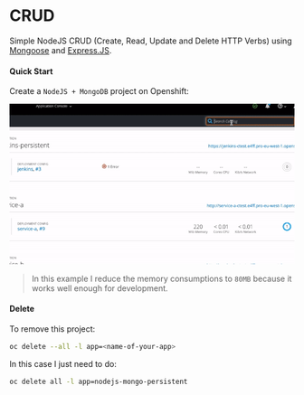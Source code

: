 # CRUD

Simple NodeJS CRUD (Create, Read, Update and Delete HTTP Verbs) using [Mongoose](https://www.npmjs.com/package/mongoose) and [Express.JS](https://expressjs.com/). 

#### Quick Start  

Create a ``NodeJS + MongoDB`` project on Openshift: 

![](https://github.com/cesarvr/crud-nodejs/blob/master/docs/start.gif?raw=true)

> In this example I reduce the memory consumptions to ``80MB`` because it works well enough for development. 


#### Delete

To remove this project: 

```sh
oc delete --all -l app=<name-of-your-app>
```

In this case I just need to do:

```sh
oc delete all -l app=nodejs-mongo-persistent
```

